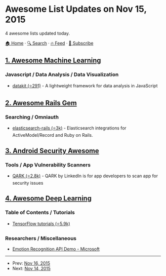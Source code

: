 # Awesome List Updates on Nov 15, 2015

4 awesome lists updated today.

[🏠 Home](/README.md) · [🔍 Search](https://test.trackawesomelist.com/search/) · [🔥 Feed](https://test.trackawesomelist.com/feed.xml) · [📮 Subscribe](https://trackawesomelist.us17.list-manage.com/subscribe?u=d2f0117aa829c83a63ec63c2f&id=36a103854c)



## [1. Awesome Machine Learning](/content/josephmisiti/awesome-machine-learning/README.md)

### Javascript / Data Analysis / Data Visualization

*   [datakit (⭐291)](https://github.com/nathanepstein/datakit) - A lightweight framework for data analysis in JavaScript

## [2. Awesome Rails Gem](/content/hothero/awesome-rails-gem/README.md)

### Searching / Omniauth

*   [elasticsearch-rails (⭐3k)](https://github.com/elastic/elasticsearch-rails) - Elasticsearch integrations for ActiveModel/Record and Ruby on Rails.

## [3. Android Security Awesome](/content/ashishb/android-security-awesome/README.md)

### Tools / App Vulnerability Scanners

*   [QARK (⭐2.8k)](https://github.com/linkedin/qark/) - QARK by LinkedIn is for app developers to scan app for security issues

## [4. Awesome Deep Learning](/content/ChristosChristofidis/awesome-deep-learning/README.md)

### Table of Contents / Tutorials

*   [TensorFlow tutorials (⭐5.9k)](https://github.com/nlintz/TensorFlow-Tutorials)

### Researchers / Miscellaneous

*   [Emotion Recognition API Demo - Microsoft](https://www.projectoxford.ai/demo/emotion#detection)

---

- Prev: [Nov 16, 2015](/content/2015/11/16/README.md)
- Next: [Nov 14, 2015](/content/2015/11/14/README.md)